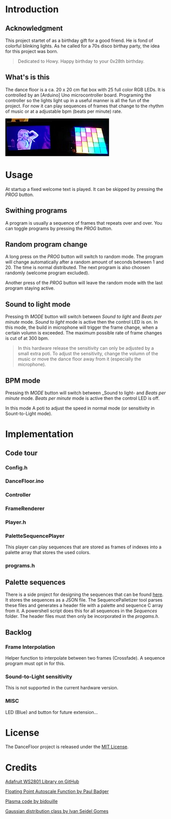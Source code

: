 # Introduction

## Acknowledgment

This project startet of as a birthday gift for a good friend. He is fond of colorful
blinking lights. As he called for a 70s disco birthay party, the idea for this project
was born.

> Dedicated to Howy. Happy birthday to your 0x28th birthday.

## What's is this

The dance floor is a ca. 20 x 20 cm flat box with 25 full color RGB LEDs. It is controlled
by an [Arduino] Uno microcontroller board. Programing the controller so the lights
light up in a useful manner is all the fun of the project. For now it can play
sequences of frames that change to the rhythm of music or at a adjustable bpm
(beats per minute) rate.

![dance floor](DanceFloor.jpg "Picture of the dance floor and a tablet for size comparison")

# Usage

At startup a fixed welcome text is played. It can be skipped by pressing the *PROG*
button.

## Swithing programs

A program is usually a sequence of frames that repeats over and over. You can
toggle programs by pressing the *PROG* button.

## Random program change

A long press on the *PROG* button will switch to random mode.
The program will change automatically after a random amount of seconds between
1 and 20. The time is normal distributed. The next program is also choosen
randomly (welcome program excluded).


Another press of the *PROG* button will leave the random mode with the last program
staying active.

## Sound to light mode
Pressing th *MODE* button will switch between _Sound to light_ and _Beats per minute_ mode.
_Sound to light_ mode is active then the control LED is on.
In this mode, the build in microphone will trigger the frame change, when a certain
volumn is exceeded. The maximum possible rate of frame changes is cut of at 300 bpm.

> In this hardware release the sensitivity can only be adjusted by a small extra poti.
To adjust the sensitivity, change the volumn of the music or move the dance floor
away from it (especially the microphone).

## BPM mode
Pressing th *MODE* button will switch between _Sound to light- and _Beats per minute_ mode.
_Beats per minute_ mode is active then the control LED is off.

In this mode A poti to adjust the speed in normal mode (or sensitivity in Sount-to-Light mode).

# Implementation

## Code tour

### Config.h

### DanceFloor.ino

### Controller

### FrameRenderer

### Player.h

### PaletteSequencePlayer
This player can play sequences that are stored as frames of indexes into a
palette array that stores the used colors.

### programs.h

## Palette sequences
There is a side project for designing the sequences that can be found [here][Sequencer].
It stores the sequences as a JSON file.
The SequencePalletizer tool parses these files and generates a header file with
a palette and sequence C array from it. A powershell script does this for all
sequences in the _Sequences_ folder. The header files must then only be incorporated
in the _progams.h_.

## Backlog

### Frame Interpolation
Helper function to interpolate between two frames (Crossfade).
A sequence program must opt in for this.

### Sound-to-Light sensitivity

This is not supported in the current hardware version.

### MISC
LED (Blue) and button for future extension...

# License

The DanceFloor project is released under the [MIT License][opensource].

# Credits

[Adafruit WS2801 Library on GitHub][WS2801 Lib]

[Floating Point Autoscale Function by Paul Badger][fscale]

[Plasma code by bidouille][Plasma]

[Gaussian distribution class by Ivan Seidel Gomes][Gaussian]

[Sequencer]: https://github.com/angus42/dancefloor-sequencer
[Arduino Due]: http://www.arduino.cc/
[fscale]: http://playground.arduino.cc/Main/Fscale
[WS2801 Lib]: https://github.com/adafruit/Adafruit-WS2801-Library
[Plasma]: http://www.bidouille.org/prog/plasma
[Gaussian]: https://github.com/ivanseidel/Gaussian
[opensource]: http://www.opensource.org/licenses/MIT
